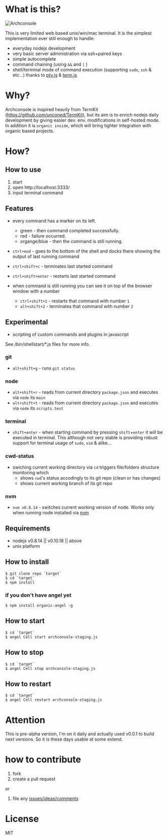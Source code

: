 # What is this? #

![Archconsole](https://raw.github.com/outbounder/organic-archconsole/master/preview.png)

This is very limited web based unix/win/mac terminal.
It is the simplest implementation ever still enough to handle:

* everyday nodejs development
* very basic server administration via ssh+paired keys
* simple autocomplete
* command chaining (using `&&` and `|` )
* shell/terminal mode of command execution (supporting `sudo`, `ssh` & etc...) 
thanks to [pty.js](https://github.com/chjj/pty.js/) & [term.js](https://github.com/chjj/term.js/)

# Why? #

Archconsole is inspired heavily from TermKit (https://github.com/unconed/TermKit),
but its aim is to enrich nodejs daily development by giving easier dev. env. modifications in self-hosted mode.
In addition it is `organic inside`, which will bring tighter integration with organic based projects.

# How? #

## How to use ##

1. start
2. open http://localhost:3333/
3. input terminal command

## Features

* every command has a marker on its left.
  * green - then command completed successfully.
  * red - failure occurred.
  * organge/blue - then the command is still running.

* `ctrl+end` - goes to the bottom of the shell and docks there showing the output of last running command
* `ctrl+shift+c` - terminates last started command
* `ctrl+shift+enter` - restarts last started command

* when command is still running you can see it on top of the browser window with a number
  * `ctrl+shift+1` - restarts that command with number `1`
  * `alt+shift+2` - terminates that command with number `2`

## Experimental

* scripting of custom commands and plugins in javascript

See /bin/shellstart/*.js files for more info.

### git

* `alt+shift+g` - runs `git status`

### node

* `alt+shift+r` - reads from current directory `package.json` and executes via `node` its `main`
* `alt+shift+t` - reads from current directory `package.json` and executes via `node` its `scripts.test`

### terminal

* `shift+enter` - when starting command by pressing `shift`+`enter` it will be executed in terminal.
This although not very stable is providing robust support for terminal usage of `sudo`, `vim` & alike...

### cwd-status

* swiching current working directory via `cd` triggers file/folders structure monitoring which
  * shows `cwd`'s status accodingly to its git repo (clean or has changes)
  * shows current working branch of its git repo

### nvm

* `nvm v0.8.14` - switches current working version of node. Works only when running node installed via [nvm](https://github.com/creationix/nvm)

## Requirements ##
* nodejs v0.8.14 || v0.10.18 || above
* unix platform

## How to install ##

    $ git clone repo `target`
    $ cd `target`
    $ npm install

### if you don't have angel yet ###

    $ npm install organic-angel -g

## How to start ##

    $ cd `target`
    $ angel Cell start archconsole-staging.js

## How to stop ##

    $ cd `target`
    $ angel Cell stop archconsole-staging.js

## How to restart ##

    $ cd `target`
    $ angel Cell restart archconsole-staging.js

# Attention #

This is pre-alpha version, I'm on it daily and actually used v0.0.1 to build next versions.
So it is these days usable at some extend.

# how to contribute #

1. fork
2. create a pull request

*or*

1. file any [issues/ideas/comments](https://github.com/outbounder/organic-archconsole/issues)


# License #

MIT
